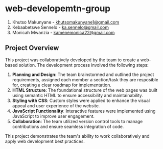 # web-developemtn-group

1. Khutso Makunyane - khutsomakunyane1@gmail.com
2. Kebaabetswe Sennelo - ka.sennelo@gmail.com
3. Monicah Mwanzia - kamenemonica22@gmail.com

## Project Overview

This project was collaboratively developed by the team to create a web-based solution. The development process involved the following steps:

1. **Planning and Design**: The team brainstormed and outlined the project requirements, assigned each member a section/task they are resposible for, creating a clear roadmap for implementation.
2. **HTML Structure**: The foundational structure of the web pages was built using semantic HTML to ensure accessibility and maintainability.
3. **Styling with CSS**: Custom styles were applied to enhance the visual appeal and user experience of the website.
4. **JavaScript Functionality**: Interactive features were implemented using JavaScript to improve user engagement.
5. **Collaboration**: The team utilized version control tools to manage contributions and ensure seamless integration of code.

This project demonstrates the team's ability to work collaboratively and apply web development best practices.